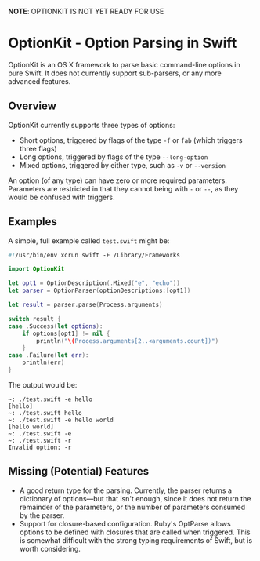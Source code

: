 **NOTE**: OPTIONKIT IS NOT YET READY FOR USE

OptionKit - Option Parsing in Swift
=========

OptionKit is an OS X framework to parse basic command-line options in pure Swift. It
does not currently support sub-parsers, or any more advanced features.

## Overview

OptionKit currently supports three types of options:

* Short options, triggered by flags of the type `-f` or `fab` (which triggers three flags)
* Long options, triggered by flags of the type `--long-option`
* Mixed options, triggered by either type, such as `-v` or `--version`

An option (of any type) can have zero or more required parameters. Parameters are restricted
in that they cannot being with `-` or `--`, as they would be confused with triggers.

## Examples

A simple, full example called `test.swift` might be:

```swift
#!/usr/bin/env xcrun swift -F /Library/Frameworks

import OptionKit

let opt1 = OptionDescription(.Mixed("e", "echo"))
let parser = OptionParser(optionDescriptions:[opt1])

let result = parser.parse(Process.arguments)

switch result {
case .Success(let options):
    if options[opt1] != nil {
        println("\(Process.arguments[2..<arguments.count])")
    }
case .Failure(let err):
    println(err)
}
```

The output would be:

```
~: ./test.swift -e hello
[hello]
~: ./test.swift hello
~: ./test.swift -e hello world
[hello world]
~: ./test.swift -e
~: ./test.swift -r
Invalid option: -r
```

## Missing (Potential) Features

* A good return type for the parsing. Currently, the parser returns a dictionary of options—but that isn't enough, since it does not return the remainder of the parameters, or the number of parameters consumed by the parser.
* Support for closure-based configuration. Ruby's OptParse allows options to be defined with closures that are called when triggered. This is somewhat difficult with the strong typing requirements of Swift, but is worth considering.
